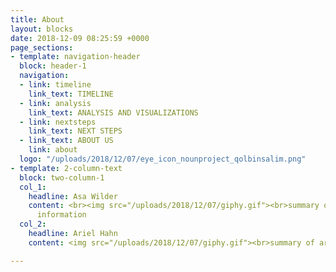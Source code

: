 ```yaml
---
title: About
layout: blocks
date: 2018-12-09 08:25:59 +0000
page_sections:
- template: navigation-header
  block: header-1
  navigation:
  - link: timeline
    link_text: TIMELINE
  - link: analysis
    link_text: ANALYSIS AND VISUALIZATIONS
  - link: nextsteps
    link_text: NEXT STEPS
  - link_text: ABOUT US
    link: about
  logo: "/uploads/2018/12/07/eye_icon_nounproject_qolbinsalim.png"
- template: 2-column-text
  block: two-column-1
  col_1:
    headline: Asa Wilder
    content: <br><img src="/uploads/2018/12/07/giphy.gif"><br>summary of asa<br>contact
      information
  col_2:
    headline: Ariel Hahn
    content: <img src="/uploads/2018/12/07/giphy.gif"><br>summary of ariel

---
```

